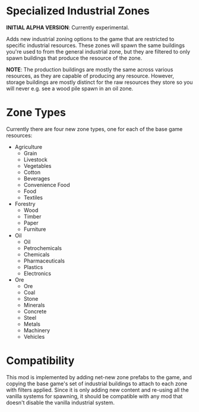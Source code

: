 # Specialized Industrial Zones

**INITIAL ALPHA VERSION**: Currently experimental.

Adds new industrial zoning options to the game that are restricted to specific industrial resources.
These zones will spawn the same buildings you're used to from the general industrial zone,
but they are filtered to only spawn buildings that produce the resource of the zone.

**NOTE**: The production buildings are mostly the same across various resources, as they are capable of
producing any resource. However, storage buildings are mostly distinct for the raw resources they store
so you will never e.g. see a wood pile spawn in an oil zone.

# Zone Types
Currently there are four new zone types, one for each of the base game resources:
* Agriculture
  * Grain
  * Livestock
  * Vegetables
  * Cotton
  * Beverages
  * Convenience Food
  * Food
  * Textiles
* Forestry
  * Wood
  * Timber
  * Paper
  * Furniture
* Oil
  * Oil
  * Petrochemicals
  * Chemicals
  * Pharmaceuticals
  * Plastics
  * Electronics
* Ore
  * Ore
  * Coal
  * Stone
  * Minerals
  * Concrete
  * Steel
  * Metals
  * Machinery
  * Vehicles

# Compatibility
This mod is implemented by adding net-new zone prefabs to the game, and copying the base game's set of industrial buildings
to attach to each zone with filters applied. Since it is only adding new content and re-using all the vanilla systems for spawning,
it should be compatible with any mod that doesn't disable the vanilla industrial system.
